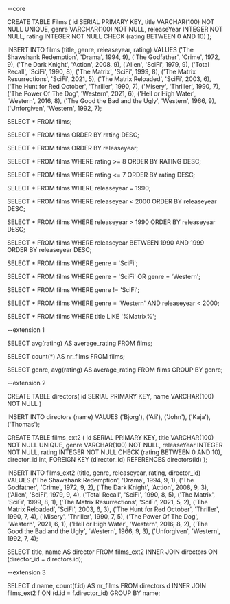 --core

CREATE TABLE Films (
  id SERIAL PRIMARY KEY,
  title VARCHAR(100) NOT NULL UNIQUE,
  genre VARCHAR(100) NOT NULL,
  releaseYear INTEGER NOT NULL,
  rating INTEGER NOT NULL CHECK (rating BETWEEN 0 AND 10)
);

INSERT INTO films
(title, genre, releaseyear, rating)
VALUES
('The Shawshank Redemption', 'Drama', 1994, 9),
('The Godfather', 'Crime', 1972, 9),
('The Dark Knight', 'Action', 2008, 9),
('Alien', 'SciFi', 1979, 9),
('Total Recall', 'SciFi', 1990, 8),
('The Matrix', 'SciFi', 1999, 8),
('The Matrix Resurrections', 'SciFi', 2021, 5),
('The Matrix Reloaded', 'SciFi', 2003, 6),
('The Hunt for Red October', 'Thriller', 1990, 7),
('Misery', 'Thriller', 1990, 7),
('The Power Of The Dog', 'Western', 2021, 6),
('Hell or High Water', 'Western', 2016, 8),
('The Good the Bad and the Ugly', 'Western', 1966, 9),
('Unforgiven', 'Western', 1992, 7);

SELECT *
FROM films;

SELECT *
FROM films
ORDER BY rating DESC;

SELECT *
FROM films
ORDER BY releaseyear;

SELECT *
FROM films
WHERE rating >= 8
ORDER BY RATING DESC;

SELECT * 
FROM films
WHERE rating <= 7
ORDER BY rating DESC;

SELECT * 
FROM films
WHERE releaseyear = 1990;

SELECT *
FROM films 
WHERE releaseyear < 2000
ORDER BY releaseyear DESC;

SELECT *
FROM films
WHERE releaseyear > 1990
ORDER BY releaseyear DESC;

SELECT *
FROM films
WHERE releaseyear BETWEEN 1990 AND 1999
ORDER BY releaseyear DESC;

SELECT *
FROM films 
WHERE genre = 'SciFi';

SELECT *
FROM films 
WHERE genre = 'SciFi' OR genre = 'Western';

SELECT *
FROM films
WHERE genre != 'SciFi';

SELECT *
FROM films
WHERE genre = 'Western' AND releaseyear < 2000;

SELECT *
FROM films
WHERE title LIKE '%Matrix%';


--extension 1

SELECT avg(rating) AS average_rating
FROM films;

SELECT count(*) AS nr_films
FROM films;

SELECT genre, avg(rating) AS average_rating
FROM films
GROUP BY genre;

--extension 2

CREATE TABLE directors(
  id SERIAL PRIMARY KEY,
  name VARCHAR(100) NOT NULL
 )

INSERT INTO directors (name)
VALUES
('Bjorg'),
('Ali'),
('John'),
('Kaja'),
('Thomas');

CREATE TABLE films_ext2 (
  id SERIAL PRIMARY KEY,
  title VARCHAR(100) NOT NULL UNIQUE,
  genre VARCHAR(100) NOT NULL,
  releaseYear INTEGER NOT NULL,
  rating INTEGER NOT NULL CHECK (rating BETWEEN 0 AND 10),
  director_id int,
  FOREIGN KEY (director_id) REFERENCES directors(id)
);

INSERT INTO films_ext2
(title, genre, releaseyear, rating, director_id)
VALUES
('The Shawshank Redemption', 'Drama', 1994, 9, 1),
('The Godfather', 'Crime', 1972, 9, 2),
('The Dark Knight', 'Action', 2008, 9, 3),
('Alien', 'SciFi', 1979, 9, 4),
('Total Recall', 'SciFi', 1990, 8, 5),
('The Matrix', 'SciFi', 1999, 8, 1),
('The Matrix Resurrections', 'SciFi', 2021, 5, 2),
('The Matrix Reloaded', 'SciFi', 2003, 6, 3),
('The Hunt for Red October', 'Thriller', 1990, 7, 4),
('Misery', 'Thriller', 1990, 7, 5),
('The Power Of The Dog', 'Western', 2021, 6, 1),
('Hell or High Water', 'Western', 2016, 8, 2),
('The Good the Bad and the Ugly', 'Western', 1966, 9, 3),
('Unforgiven', 'Western', 1992, 7, 4);


SELECT title, name AS director 
FROM films_ext2 INNER JOIN directors ON (director_id = directors.id);

--extension 3

SELECT d.name, count(f.id) AS nr_films
FROM directors d INNER JOIN films_ext2 f ON (d.id = f.director_id)
GROUP BY name;
